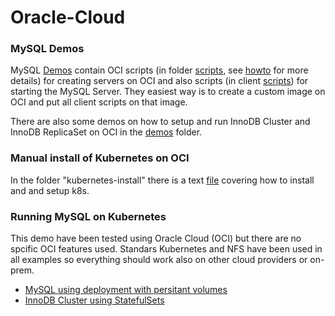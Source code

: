 # Oracle-Cloud

### MySQL Demos
MySQL [Demos](https://github.com/wwwted/Oracle-Cloud/tree/master/mysql-demos) contain OCI scripts (in folder [scripts](https://github.com/wwwted/Oracle-Cloud/tree/master/mysql-demos/scripts), see [howto](https://github.com/wwwted/Oracle-Cloud/blob/master/mysql-demos/scripts/howto) for more details) for creating servers on OCI and also scripts (in client [scripts](https://github.com/wwwted/Oracle-Cloud/tree/master/mysql-demos/client-scripts)) for starting the MySQL Server. They easiest way is to create a custom image on OCI and put all client scripts on that image.

There are also some demos on how to setup and run InnoDB Cluster and InnoDB ReplicaSet on OCI in the [demos](https://github.com/wwwted/Oracle-Cloud/tree/master/mysql-demos/demos) folder.

### Manual install of Kubernetes on OCI
In the folder "kubernetes-install" there is a text [file](https://github.com/wwwted/Oracle-Cloud/blob/master/kubernetes-install/K8s-Howto.txt) covering how to install and and setup k8s.

### Running MySQL on Kubernetes
This demo have been tested using Oracle Cloud (OCI) but there are no spcific OCI features used. Standars Kubernetes and NFS have been used in all examples so everything should work also on other cloud providers or on-prem.
- [MySQL using deployment with persitant volumes](https://github.com/wwwted/Oracle-Cloud/blob/master/kubernetes-mysql/k8s_mysql.md)
- [InnoDB Cluster using StatefulSets](https://github.com/wwwted/Oracle-Cloud/blob/master/kubernetes-mysql/k8s_innodb_cluster.md)
